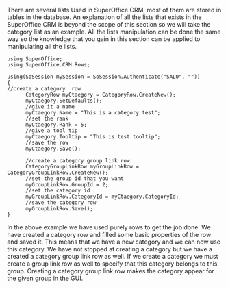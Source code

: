 <properties date="2016-05-10"
SortOrder="3"
/>

 

There are several lists Used in SuperOffice CRM, most of them are stored in tables in the database. An explanation of all the lists that exists in the SuperOffice CRM is beyond the scope of this section so we will take the category list as an example. All the lists manipulation can be done the same way so the knowledge that you gain in this section can be applied to manipulating all the lists.

```
using SuperOffice;
using SuperOffice.CRM.Rows;
 
using(SoSession mySession = SoSession.Authenticate("SAL0", ""))
{
//create a category  row
      CategoryRow myCtaegory = CategoryRow.CreateNew();
      myCtaegory.SetDefaults();
      //give it a name
      myCtaegory.Name = "This is a category test";
      //set the rank
      myCtaegory.Rank = 5;
      //give a tool tip
      myCtaegory.Tooltip = "This is test tooltip";
      //save the row
      myCtaegory.Save();
 
      //create a category group link row
      CategoryGroupLinkRow myGroupLinkRow =
CategoryGroupLinkRow.CreateNew();
      //set the group id that you want
      myGroupLinkRow.GroupId = 2;
      //set the category id
      myGroupLinkRow.CategoryId = myCtaegory.CategoryId;
      //save the category row
      myGroupLinkRow.Save(); 
}
```

 

In the above example we have used purely rows to get the job done. We have created a category row and filled some basic properties of the row and saved it. This means that we have a new category and we can now use this category. We have not stopped at creating a category but we have a created a category group link row as well. If we create a category we must create a group link row as well to specify that this category belongs to this group. Creating a category group link row makes the category appear for the given group in the GUI.
